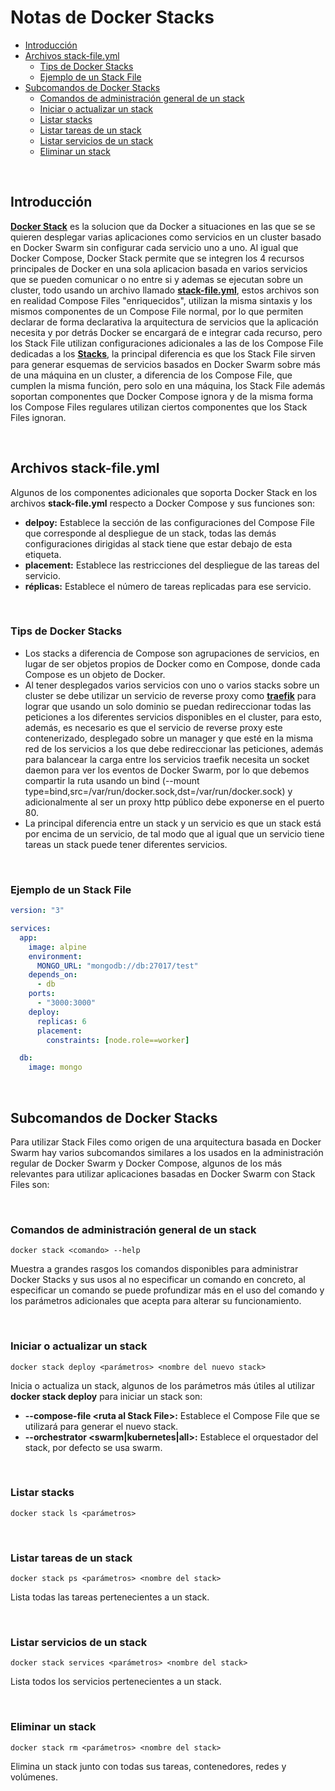 # Notas de Docker Stacks

- [Introducción](#introducción)
- [Archivos stack-file.yml](#archivos-stack-fileyml)
  - [Tips de Docker Stacks](#tips-de-docker-stacks)
  - [Ejemplo de un Stack File](#ejemplo-de-un-stack-file)
- [Subcomandos de Docker Stacks](#subcomandos-de-docker-stacks)
  - [Comandos de administración general de un stack](#comandos-de-administración-general-de-un-stack)
  - [Iniciar o actualizar un stack](#iniciar-o-actualizar-un-stack)
  - [Listar stacks](#listar-stacks)
  - [Listar tareas de un stack](#listar-tareas-de-un-stack)
  - [Listar servicios de un stack](#listar-servicios-de-un-stack)
  - [Eliminar un stack](#eliminar-un-stack)

<br>

## Introducción

[**Docker Stack**](https://docs.docker.com/engine/reference/commandline/stack/) es la solucion que da Docker a situaciones en las que se se quieren desplegar varias aplicaciones como servicios en un cluster basado en Docker Swarm sin configurar cada servicio uno a uno. Al igual que Docker Compose, Docker Stack permite que se integren los 4 recursos principales de Docker en una sola aplicacion basada en varios servicios que se pueden comunicar o no entre si y ademas se ejecutan sobre un cluster, todo usando un archivo llamado [**stack-file.yml**](https://docs.docker.com/compose/compose-file/), estos archivos son en realidad Compose Files "enriquecidos", utilizan la misma sintaxis y los mismos componentes de un Compose File normal, por lo que permiten declarar de forma declarativa la arquitectura de servicios que la aplicación necesita y por detrás Docker se encargará de e integrar cada recurso, pero los Stack File utilizan configuraciones adicionales a las de los Compose File dedicadas a los [**Stacks**](https://docs.docker.com/compose/compose-file/compose-file-v3/#deploy), la principal diferencia es que los Stack File sirven para generar esquemas de servicios basados en Docker Swarm sobre más de una máquina en un cluster, a diferencia de los Compose File, que cumplen la misma función, pero solo en una máquina, los Stack File además soportan componentes que Docker Compose ignora y de la misma forma los Compose Files regulares utilizan ciertos componentes que los Stack Files ignoran.

<br>

## Archivos stack-file.yml

Algunos de los componentes adicionales que soporta Docker Stack en los archivos **stack-file.yml** respecto a Docker Compose y sus funciones son:

- **delpoy:** Establece la sección de las configuraciones del Compose File que corresponde al despliegue de un stack, todas las demás configuraciones dirigidas al stack tiene que estar debajo de esta etiqueta.
- **placement:** Establece las restricciones del despliegue de las tareas del servicio.
- **réplicas:** Establece el número de tareas replicadas para ese servicio.

<br>

### Tips de Docker Stacks

- Los stacks a diferencia de Compose son agrupaciones de servicios, en lugar de ser objetos propios de Docker como en Compose, donde cada Compose es un objeto de Docker.
- Al tener desplegados varios servicios con uno o varios stacks sobre un cluster se debe utilizar un servicio de reverse proxy como [**traefik**](https://traefik.io/) para lograr que usando un solo dominio se puedan redireccionar todas las peticiones a los diferentes servicios disponibles en el cluster, para esto, además, es necesario es que el servicio de reverse proxy este contenerizado, desplegado sobre un manager y que esté en la misma red de los servicios a los que debe redireccionar las peticiones, además para balancear la carga entre los servicios traefik necesita un socket daemon para ver los eventos de Docker Swarm, por lo que debemos compartir la ruta usando un bind (--mount type=bind,src=/var/run/docker.sock,dst=/var/run/docker.sock) y adicionalmente al ser un proxy http público debe exponerse en el puerto 80.
- La principal diferencia entre un stack y un servicio es que un stack está por encima de un servicio, de tal modo que al igual que un servicio tiene tareas un stack puede tener diferentes servicios.

<br>

### Ejemplo de un Stack File

```yml
version: "3"

services:
  app:
    image: alpine
    environment:
      MONGO_URL: "mongodb://db:27017/test"
    depends_on:
      - db
    ports:
      - "3000:3000"
    deploy:
      replicas: 6
      placement:
        constraints: [node.role==worker]

  db:
    image: mongo
```

<br>

## Subcomandos de Docker Stacks

Para utilizar Stack Files como origen de una arquitectura basada en Docker Swarm hay varios subcomandos similares a los usados en la administración regular de Docker Swarm y Docker Compose, algunos de los más relevantes para utilizar aplicaciones basadas en Docker Swarm con Stack Files son:

<br>

### Comandos de administración general de un stack

```unknown
docker stack <comando> --help
```

Muestra a grandes rasgos los comandos disponibles para administrar Docker Stacks y sus usos al no especificar un comando en concreto, al especificar un comando se puede profundizar más en el uso del comando y los parámetros adicionales que acepta para alterar su funcionamiento.

<br>

### Iniciar o actualizar un stack

```unknown
docker stack deploy <parámetros> <nombre del nuevo stack>
```

Inicia o actualiza un stack, algunos de los parámetros más útiles al utilizar **docker stack deploy** para iniciar un stack son:

- **--compose-file &lt;ruta al Stack File&gt;:** Establece el Compose File que se utilizará para generar el nuevo stack.
- **--orchestrator &lt;swarm|kubernetes|all&gt;:** Establece el orquestador del stack, por defecto se usa swarm.

<br>

### Listar stacks

```unknown
docker stack ls <parámetros>
```

<br>

### Listar tareas de un stack

```unknown
docker stack ps <parámetros> <nombre del stack>
```

Lista todas las tareas pertenecientes a un stack.

<br>

### Listar servicios de un stack

```unknown
docker stack services <parámetros> <nombre del stack>
```

Lista todos los servicios pertenecientes a un stack.

<br>

### Eliminar un stack

```unknown
docker stack rm <parámetros> <nombre del stack>
```

Elimina un stack junto con todas sus tareas, contenedores, redes y volúmenes.

<br>
